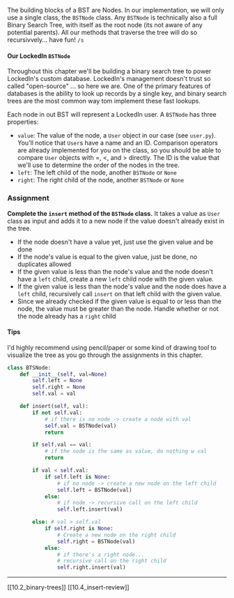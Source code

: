 The building blocks of a BST are Nodes. In our implementation, we will only use a single class, the `BSTNode` class. Any `BSTNode` is technically also a full Binary Search Tree, with itself as the root node (its not aware of any potential parents). All our methods that traverse the tree will do so recursivvely... have fun! `/s`

#### Our LockedIn `BSTNode`
Throughout this chapter we'll be building a binary search tree to power LockedIn's custom database. LockedIn's management doesn't trust so called "open-source" ... so here we are. One of the primary features of databases is the ability to look up records by a single key, and binary search trees are the most common way tom implement these fast lookups. 

Each node in out BST will represent a LockedIn user. A `BSTNode` has three properties:

- `value`: The value of the node, a `User` object in our case (see `user.py`). You'll notice that `User`s have a name and an ID. Comparison operators are already implemented for you on the class, so you should be able to compare `User` objects with =, <, and > directly. The ID is the value that we'll use to determine the order of the nodes in the tree. 
- `left`: The left child of the node, another `BSTNode` or `None`
- `right`: The right child of the node, another `BSTNode` or `None`

### Assignment
**Complete the `insert` method of the `BSTNode` class.** It takes a value as `User` class as input and adds it to a new node if the value doesn't already exist in the tree. 
- If the node doesn't have a value yet, just use the given value and be done
- If the node's value is equal to the given value, just be done, no duplicates allowed
- If the given value is less than the node's value and the node doesn't have a `left` child, create a new `left` child node with the given value. 
- If the given value is less than the node's value and the node does have a `left` child, recursively call `insert` on that left child with the given value. 
- Since we already checked if the given value is equal to or less than the node, the value must be greater than the node. Handle whether or not the node already has a `right` child

#### Tips
I'd highly recommend using pencil/paper or some kind of drawing tool to visualize the tree as you go through the assignments in this chapter. 

``` python
class BTSNode:
	def __init__(self, val=None)
		self.left = None
		self.right = None
		self.val = val

	def insert(self, val):
		if not self.val:
			# if there is no node -> create a node with val
			self.val = BSTNode(val)
			return

		if self.val == val:
			# if the node is the same as value, do nothing w val
			return 

		if val < self.val:
			if self.left is None:
				# if no node -> create a new node on the left child
				self.left = BSTNode(val)
			else:
				# if node -> recursive call on the left child
				self.left.insert(val)

		else: # val > self.val
			if self.right is None:
				# Create a new node on the right child
				self.right = BSTNode(val)
			else:
				# if there's a right node...
				# recursive call on the right child
				self.right.insert(val)
```

---
[[10.2_binary-trees]]
[[10.4_insert-review]]
